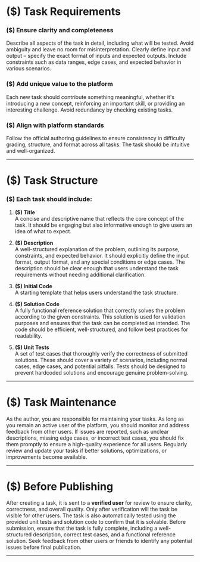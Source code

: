 # ($) Task Requirements

### ($) Ensure clarity and completeness
Describe all aspects of the task in detail, including what will be tested. Avoid ambiguity and leave no room for misinterpretation. Clearly define input and output – specify the exact format of inputs and expected outputs. Include constraints such as data ranges, edge cases, and expected behavior in various scenarios.

### ($) Add unique value to the platform
Each new task should contribute something meaningful, whether it's introducing a new concept, reinforcing an important skill, or providing an interesting challenge. Avoid redundancy by checking existing tasks.

### ($) Align with platform standards
Follow the official authoring guidelines to ensure consistency in difficulty grading, structure, and format across all tasks. The task should be intuitive and well-organized.

---

# ($) Task Structure

### ($) Each task should include:

1. **($) Title**  
   A concise and descriptive name that reflects the core concept of the task. It should be engaging but also informative enough to give users an idea of what to expect.

2. **($) Description**  
   A well-structured explanation of the problem, outlining its purpose, constraints, and expected behavior. It should explicitly define the input format, output format, and any special conditions or edge cases. The description should be clear enough that users understand the task requirements without needing additional clarification.

3. **($) Initial Code**  
   A starting template that helps users understand the task structure.

4. **($) Solution Code**  
   A fully functional reference solution that correctly solves the problem according to the given constraints. This solution is used for validation purposes and ensures that the task can be completed as intended. The code should be efficient, well-structured, and follow best practices for readability.

5. **($) Unit Tests**  
   A set of test cases that thoroughly verify the correctness of submitted solutions. These should cover a variety of scenarios, including normal cases, edge cases, and potential pitfalls. Tests should be designed to prevent hardcoded solutions and encourage genuine problem-solving.

---

# ($) Task Maintenance

As the author, you are responsible for maintaining your tasks. As long as you remain an active user of the platform, you should monitor and address feedback from other users. If issues are reported, such as unclear descriptions, missing edge cases, or incorrect test cases, you should fix them promptly to ensure a high-quality experience for all users. Regularly review and update your tasks if better solutions, optimizations, or improvements become available.

---

# ($) Before Publishing

After creating a task, it is sent to a **verified user** for review to ensure clarity, correctness, and overall quality. Only after verification will the task be visible for other users. The task is also automatically tested using the provided unit tests and solution code to confirm that it is solvable. Before submission, ensure that the task is fully complete, including a well-structured description, correct test cases, and a functional reference solution. Seek feedback from other users or friends to identify any potential issues before final publication.

---
